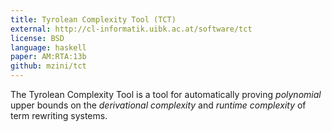 ```yaml
---
title: Tyrolean Complexity Tool (TCT)
external: http://cl-informatik.uibk.ac.at/software/tct
license: BSD
language: haskell
paper: AM:RTA:13b
github: mzini/tct
---
```


The Tyrolean Complexity Tool is a tool for automatically proving *polynomial*
upper bounds on the *derivational complexity* and *runtime complexity* of term rewriting systems.
